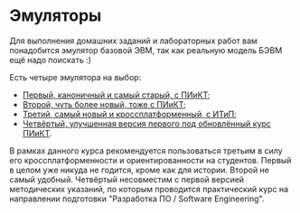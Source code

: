 # Эмуляторы

Для выполнения домашних заданий и лабораторных работ вам понадобится эмулятор базовой ЭВМ, так как реальную модель БЭВМ ещё надо поискать :)

Есть четыре эмулятора на выбор:

- [Первый, каноничный и самый старый, с ПИиКТ](https://disk.yandex.ru/d/bORakeKgDdjNRg);
- [Второй, чуть более новый, тоже с ПИиКТ](https://disk.yandex.ru/d/bORakeKgDdjNRg);
- [Третий, самый новый и кроссплатформенный, с ИТиП](https://github.com/JustAGod1/bevm);
- [Четвёртый, улучшенная версия первого под обновлённый курс ПИиКТ](https://github.com/tune-it/bcomp).

В рамках данного курса рекомендуется пользоваться третьим в силу его кроссплатформенности и ориентированности на студентов. Первый в целом уже никуда не годится, кроме как для истории. Второй не самый удобный. Четвёртый несовместим с первой версией методических указаний, по которым проводится практический курс на направлении подготовки "Разработка ПО&nbsp;/&nbsp;Software Engineering".

